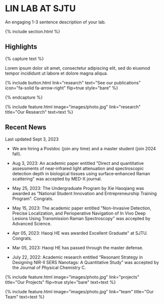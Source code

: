 ---
---

# LIN LAB AT SJTU

An engaging 1-3 sentence description of your lab.

{% include section.html %}

## Highlights

{% capture text %}

Lorem ipsum dolor sit amet, consectetur adipiscing elit, sed do eiusmod tempor incididunt ut labore et dolore magna aliqua.

{%
  include button.html
  link="research"
  text="See our publications"
  icon="fa-solid fa-arrow-right"
  flip=true
  style="bare"
%}

{% endcapture %}

{%
  include feature.html
  image="images/photo.jpg"
  link="research"
  title="Our Research"
  text=text
%}

## Recent News

Last updated Sept 3, 2023

- We are hiring a Postdoc (join any time) and a master student (join 2024 fall).

- Aug 3, 2023: An academic paper entitled "Direct and quantitative assessments of near‑infrared light attenuation and spectroscopic detection depth in biological tissues using surface‑enhanced Raman scattering" was accepted by MED-X journal.
- May 25, 2023: The Undergraduate Program by Xie Haoqiang was awarded as "National Student Innovation and Entrepreneurship Training Program". Congrats.
- May 15, 2023: The academic paper entitled "Non-Invasive Detection, Precise Localization, and Perioperative Navigation of In Vivo Deep Lesions Using Transmission Raman Spectroscopy" was accepted by Advanced Science.
- Apr 05, 2023: Haoqi HE was awarded Excellent Graduate" at SJTU. Congrats.
- Mar 05, 2023: Haoqi HE has passed through the master defense.
- July 22, 2022: Academic research entitled “Resonant Strategy in Designing NIR-II SERS Nanotags: A Quantitative Study” was accepted by the Journal of Physical Chemistry C.

{%
  include feature.html
  image="images/photo.jpg"
  link="projects"
  title="Our Projects"
  flip=true
  style="bare"
  text=text
%}


{%
  include feature.html
  image="images/photo.jpg"
  link="team"
  title="Our Team"
  text=text
%}
